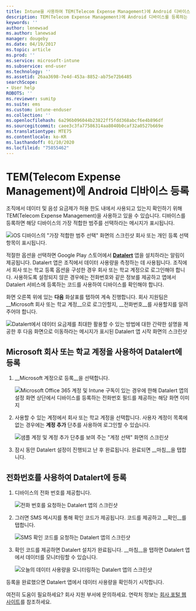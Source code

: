 ```yaml
---
title: Intune을 사용하여 TEM(Telecom Expense Management)에 Android 디바이스 등록
description: TEM(Telecom Expense Management)에 Android 디바이스를 등록하는 방법에 대해 알아봅니다.
keywords: ''
author: lenewsad
ms.author: lanewsad
manager: dougeby
ms.date: 04/19/2017
ms.topic: article
ms.prod: ''
ms.service: microsoft-intune
ms.subservice: end-user
ms.technology: ''
ms.assetid: 26aa3698-7e4d-453a-8852-ab75e72b6485
searchScope:
- User help
ROBOTS: ''
ms.reviewer: sumitp
ms.suite: ems
ms.custom: intune-enduser
ms.collection: ''
ms.openlocfilehash: 6a296b096044b23822ff5fdd368abcf6e4b896df
ms.sourcegitcommit: caee3c3fa77586314aa8040b0caf32a0527b669e
ms.translationtype: MTE75
ms.contentlocale: ko-KR
ms.lasthandoff: 01/10/2020
ms.locfileid: "75855462"
---
```

# <a name="enroll-your-android-device-in-telecom-expense-management"></a>TEM(Telecom Expense Management)에 Android 디바이스 등록

조직에서 데이터 및 음성 요금제가 허용 한도 내에서 사용되고 있는지 확인하기 위해 TEM(Telecom Expense Management)을 사용하고 있을 수 있습니다. 디바이스를 등록하면 해당 디바이스의 가장 적합한 범주를 선택하라는 메시지가 표시됩니다.

![iOS 디바이스의 "가장 적합한 범주 선택" 화면의 스크린샷 회사 또는 개인 등록 선택 항목이 표시됩니다.](./media/and-enroll-11-tem-select-best-category.png)

적절한 옵션을 선택하면 Google Play 스토어에서 [__Datalert__](https://play.google.com/store/apps/details?id=fr.memobox.databox) 앱을 설치하라는 알림이 제공됩니다. Datalert 앱은 조직에서 데이터 사용량을 측정하는 데 사용됩니다. 조직에서 회사 또는 학교 등록 옵션을 구성한 경우 회사 또는 학교 계정으로 로그인해야 합니다. 사용하도록 설정되지 않은 경우에는 전화번호와 같은 정보를 제공하고 앱에서 Datalert 서비스에 등록하는 코드를 사용하여 디바이스를 확인해야 합니다.

화면 오른쪽 위에 있는 __다음__ 화살표를 탭하여 계속 진행합니다. 회사 지원팀은 __Microsoft 회사 또는 학교 계정__으로 로그인할지, __전화번호__를 사용할지를 알려 주어야 합니다.

  ![Datalert에서 데이터 요금제를 최대한 활용할 수 있는 방법에 대한 간략한 설명을 제공한 후 다음 화면으로 이동하라는 메시지가 표시된 Datalert 앱 시작 화면의 스크린샷](./media/and-enroll-12-tem-datalert-setup.png)

## <a name="enroll-into-datalert-using-your-microsoft-work-or-school-account"></a>Microsoft 회사 또는 학교 계정을 사용하여 Datalert에 등록

1. __Microsoft 계정으로 등록__을 선택합니다.

   ![Microsoft Office 365 계정 및 Intune 구독이 있는 경우에 한해 Datalert 앱의 설정 화면 상단에서 디바이스를 등록하는 전화번호 필드를 제공하는 해당 화면 이미지](./media/and-enroll-12a-tem-datalert-enroll-msft-account.png)

2. 사용할 수 있는 계정에서 회사 또는 학교 계정을 선택합니다. 사용자 계정이 목록에 없는 경우에는 **계정 추가** 단추를 사용하여 로그인할 수 있습니다.

   ![샘플 계정 및 계정 추가 단추를 보여 주는 "계정 선택" 화면의 스크린샷](./media/and-enroll-12b-tem-datalert-enroll-select-msft-account.png)

3. 잠시 동안 Datalert 설정이 진행되고 난 후 완료됩니다. 완료되면 __마침__을 탭합니다.

## <a name="enroll-into-datalert-using-your-phone-number"></a>전화번호를 사용하여 Datalert에 등록

1. 디바이스의 전화 번호를 제공합니다.

   ![전화 번호를 요청하는 Datalert 앱의 스크린샷](./media/and-enroll-13-tem-datalert-phone-number.png)

2. 그러면 SMS 메시지를 통해 확인 코드가 제공됩니다. 코드를 제공하고 __확인__를 탭합니다.

   ![SMS 확인 코드를 요청하는 Datalert 앱의 스크린샷](./media/and-enroll-14-tem-datalert-sms.png)

3. 확인 코드를 제공하면 Datalert 설치가 완료됩니다. __마침__을 탭하면 Datalert 앱에서 데이터를 모니터링할 수 있습니다.

   ![오늘의 데이터 사용량을 모니터링하는 Datalert 앱의 스크린샷](./media/and-enroll-15-tem-datalert-monitoring-active.png)

등록을 완료했으면 Datalert 앱에서 데이터 사용량을 확인하기 시작합니다.

여전히 도움이 필요하세요? 회사 지원 부서에 문의하세요. 연락처 정보는 [회사 포털 웹 사이트](https://go.microsoft.com/fwlink/?linkid=2010980)를 참조하세요.
